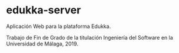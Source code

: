 # edukka-server

Aplicación Web para la plataforma Edukka.

Trabajo de Fin de Grado de la titulación Ingeniería del Software en la Universidad de Málaga, 2019.
